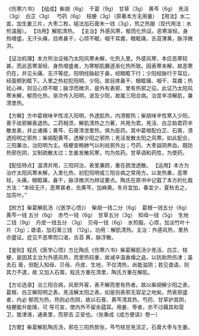《伤寒六书》
【组成】柴胡（6g）　干葛（9g）　甘草（3g）　黄芩（6g）　羌活（3g）　白芷（3g）　
芍药（6g）　桔梗（3g）（原著本方无用量）
【用法】水二盅，加生姜三片，大枣二枚，槌法加石膏末一钱（3g），煎之热服（现代用法：水煎温服）。
【功用】解肌清热。
【主治】外感风寒，郁而化热证。恶寒渐轻，身热增盛，无汗头痛，目疼鼻干，心烦不眠，咽干耳聋，眼眶痛，舌苔薄黄，脉浮微洪。

【证治机理】本方所治证候乃太阳风寒未解，化热入里。外感风寒，本应恶寒较甚，而此恶寒渐轻、身热增盛者，为寒郁肌腠逐渐化热所致。因表寒未解，故恶寒仍在，并见头痛、无汗等症。阳明经脉起于鼻，经眼眶下行；少阳经脉行于耳后，经面颊到眶下。入里之热初犯阳明、少阳，故目疼鼻干、眼眶痛、咽干、耳聋；热扰心神，则见心烦不眠；脉浮而微洪，是外有表邪、里有热邪之征。此证乃太阳风寒未解，郁而化热，渐次传入阳明，波及少阳，故属三阳合病。治宜辛凉解肌，兼清里热。

【方解】方中葛根味辛性凉入阳明，外透肌热，内清郁热；柴胡味辛性寒入少阳，善于祛邪解表退热。二药相须，解肌清热之力著，共用为君。羌活、白芷助君药辛散发表，并止诸痛；黄芩、石膏清泄里热，俱为臣药。其中葛根配白芷、石膏，清透阳明之邪热；柴胡配黄芩，透解少阳之邪热；羌活发散太阳之风寒。如此配合，三阳兼治，治阳明为主。桔梗宣畅肺气以利祛邪外出；芍药、大枣益阴养血，既防热邪伤阴，又制疏散太过；生姜发散风寒，均为佐药。甘草调和药性，为使药。

【配伍特点】温清并用，三阳同治，表里兼顾，重在疏泄透散。
【运用】本方为治疗太阳风寒未解，入里化热，初犯阳明或三阳合病之常用方。以发热重，恶寒轻，头痛，眼眶痛，鼻干，脉浮微洪为辨证要点。陶氏在原书中记载了本方的化裁方法：“本经无汗，恶寒甚者，去黄芩，加麻黄。冬月宜加，春宜少，夏秋去之，加苏叶。”

【附方】柴葛解肌汤（《医学心悟》）　柴胡一钱二分（6g）　葛根一钱五分（6g）　黄芩一钱
五分（6g）　赤芍一钱（6g）　甘草五分（3g）　知母一钱（5g）　生地二钱（9g）　丹皮一钱五分
（3g）　贝母一钱（6g）　水煎服。心烦，加淡竹叶十片（3g）；谵语，加石膏三钱
（12g）。功用：解肌清热。主治：外感风热，里热亦盛证。症见不恶寒而口渴，舌苔
黄，脉浮散。

【鉴别】程氏《医学心悟》方比陶氏《伤寒六书》柴葛解肌汤少羌活、白芷、桔
梗，是因其主治为外感风热，而里热较重，故减辛温香燥之品，以防助热伤津；虽去石
膏，但配入知母、贝母、丹皮、生地，不仅清热，尚能滋阴；若见谵语，则其力不逮，故
又加入石膏。程氏方重在清里，陶氏方重在解肌。

【方论选录】治三阳合病，风邪外客，表不解而里有热者。故以柴胡解少阳之表，
葛根、白芷解阳明之表，羌活解太阳之表，如是则表邪无容足之地矣。然表邪盛者，内必
郁而为热，热则必伤阴，故以石膏、黄芩清其热，芍药、甘草护其阴，桔梗能升能降，可
导可宣，使内外不留余蕴耳。用姜、枣者，亦不过藉其和营卫，致津液，通表里，而邪去
正安也。（张秉成《成方便读》卷一）

【方歌】柴葛解肌陶氏汤，邪在三阳热势张，芩芍桔甘羌活芷，石膏大枣与生姜。